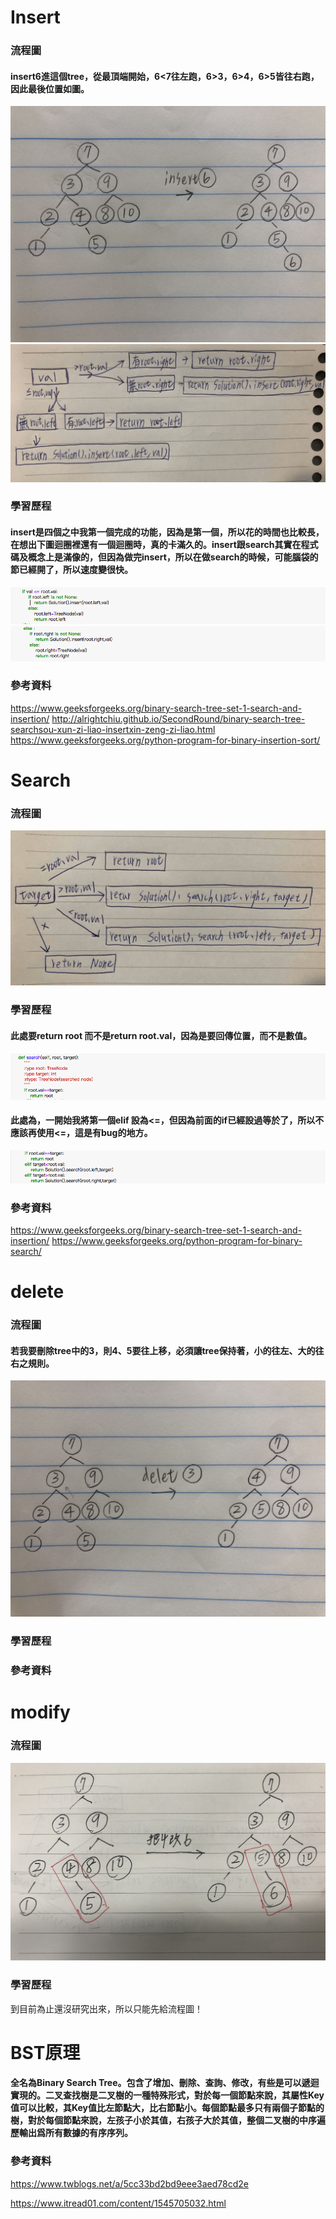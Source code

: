 # Insert
### 流程圖
#### insert6進這個tree，從最頂端開始，6<7往左跑，6>3，6>4，6>5皆往右跑，因此最後位置如圖。
![](/image/E1DE2B7D-E749-45AB-ACDB-D89D95DF027E.jpg)
![](/image/S__81182767.jpg)
### 學習歷程
#### insert是四個之中我第一個完成的功能，因為是第一個，所以花的時間也比較長，在想出下圖迴圈裡還有一個迴圈時，真的卡滿久的。insert跟search其實在程式碼及概念上是滿像的，但因為做完insert，所以在做search的時候，可能腦袋的節已經開了，所以速度變很快。
![](/image/螢幕截圖%202019-11-22%2011.42.40.png)
![](/image/螢幕截圖%202019-11-22%2011.42.55.png)
### 參考資料
https://www.geeksforgeeks.org/binary-search-tree-set-1-search-and-insertion/
http://alrightchiu.github.io/SecondRound/binary-search-tree-searchsou-xun-zi-liao-insertxin-zeng-zi-liao.html
https://www.geeksforgeeks.org/python-program-for-binary-insertion-sort/
# Search
### 流程圖
![](/image/S__81182765.jpg) 
### 學習歷程
#### 此處要return root 而不是return root.val，因為是要回傳位置，而不是數值。
![](/image/螢幕截圖%202019-11-22%2002.43.56.png)
#### 此處為，一開始我將第一個elif 設為<=，但因為前面的if已經設過等於了，所以不應該再使用<=，這是有bug的地方。
![](/image/螢幕截圖%202019-11-22%2003.03.57.png)
### 參考資料
https://www.geeksforgeeks.org/binary-search-tree-set-1-search-and-insertion/
https://www.geeksforgeeks.org/python-program-for-binary-search/
# delete
### 流程圖
#### 若我要刪除tree中的3，則4、5要往上移，必須讓tree保持著，小的往左、大的往右之規則。
![](/image/A4053156-5673-443F-9FE8-005D2D78F02D.jpg)
### 學習歷程
### 參考資料
# modify
### 流程圖
![](/image/BD7E60EF-FE7B-455D-9310-8192CFE6E8AD.jpg)
### 學習歷程
到目前為止還沒研究出來，所以只能先給流程圖！

# BST原理
#### 全名為Binary Search Tree。包含了增加、刪除、查詢、修改，有些是可以遞迴實現的。二叉查找樹是二叉樹的一種特殊形式，對於每一個節點來說，其屬性Key值可以比較，其Key值比左節點大，比右節點小。每個節點最多只有兩個子節點的樹，對於每個節點來說，左孩子小於其值，右孩子大於其值，整個二叉樹的中序遍歷輸出爲所有數據的有序序列。
### 參考資料
https://www.twblogs.net/a/5cc33bd2bd9eee3aed78cd2e

https://www.itread01.com/content/1545705032.html
